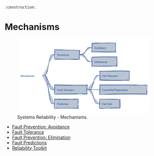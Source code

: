 ```admonish warning title="Page under construction"
:construction:
```

# Mechanisms

<p align="center">
  <figure>
    <img src="../../assets/concepts/systems-reliability/mechanisms_v1.svg" alt="Systems Reliability - Mechanisms">
    <figcaption>Systems Reliability - Mechanisms.</figcaption>
  </figure>
</p>

* [Fault Prevention: Avoidance](./fault_prevention_avoidance.md)
* [Fault Tolerance](./fault_tolerance.md)
* [Fault Prevention: Elimination](./fault_prevention_elimination.md)
* [Fault Predictions](./fault_prediction.md)
* [Reliability Toolkit](./reliability_tools.md)
